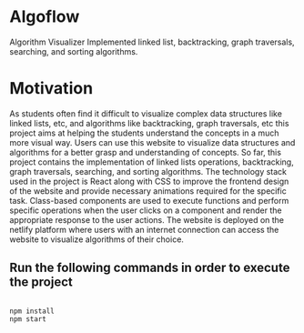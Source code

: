# Algoflow
Algorithm Visualizer
Implemented linked list, backtracking, graph traversals, searching, and sorting algorithms.

# Motivation
As students often find it difficult to visualize complex data structures like linked lists, etc, and algorithms like backtracking, graph traversals, etc this project aims at helping the students understand the concepts in a much more visual way. Users can use this website to visualize data structures and algorithms for a better grasp and understanding of concepts. So far, this project contains the implementation of linked lists operations, backtracking, graph traversals, searching, and sorting algorithms. The technology stack used in the project is React along with CSS to improve the frontend design of the website and provide necessary animations required for the specific task. Class-based components are used to execute functions and perform specific operations when the user clicks on a component and render the appropriate response to the user actions. The website is deployed on the netlify platform where users with an internet connection can access the website to visualize algorithms of their choice.

## Run the following commands in order to execute the project
```

npm install
npm start

```

